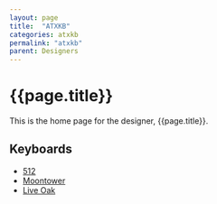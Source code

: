 ```yaml
---
layout: page
title:  "ATXKB"
categories: atxkb
permalink: "atxkb"
parent: Designers
---
```

# {{page.title}}

This is the home page for the designer, {{page.title}}.

## Keyboards

- [512](/atxkb/512)
- [Moontower](/atxkb/moontower)
- [Live Oak](/atxkb/live-oak)
